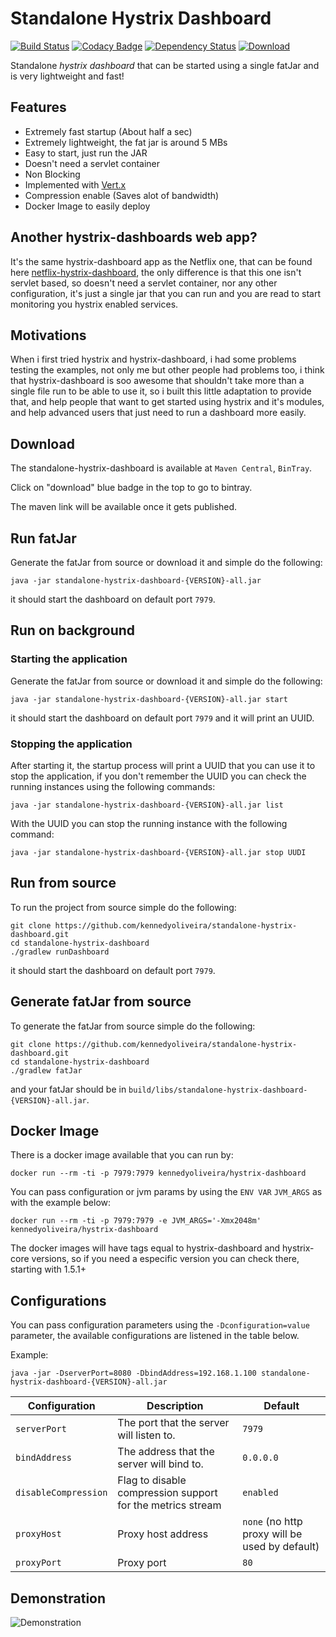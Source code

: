 # Standalone Hystrix Dashboard

[![Build Status](https://travis-ci.org/kennedyoliveira/standalone-hystrix-dashboard.svg?branch=master)](https://travis-ci.org/kennedyoliveira/standalone-hystrix-dashboard)
[![Codacy Badge](https://api.codacy.com/project/badge/grade/ee8e2b298bf24109b642cde4a4df8635)](https://www.codacy.com/app/kennedy-oliveira/standalone-hystrix-dashboard)
[![Dependency Status](https://www.versioneye.com/user/projects/56fcad23905db1003b29956c/badge.svg?style=flat)](https://www.versioneye.com/user/projects/56fcad23905db1003b29956c)
[![Download](https://api.bintray.com/packages/kennedyoliveira/maven/standalone-hystrix-dashboard/images/download.svg) ](https://bintray.com/kennedyoliveira/maven/standalone-hystrix-dashboard/_latestVersion)

Standalone *hystrix dashboard* that can be started using a single fatJar and is very lightweight and fast!

## Features
 - Extremely fast startup (About half a sec)
 - Extremely lightweight, the fat jar is around 5 MBs
 - Easy to start, just run the JAR
 - Doesn't need a servlet container
 - Non Blocking
 - Implemented with [Vert.x](http://vertx.io/)
 - Compression enable (Saves alot of bandwidth)
 - Docker Image to easily deploy

 
## Another hystrix-dashboards web app?
It's the same hystrix-dashboard app as the Netflix one, 
that can be found here [netflix-hystrix-dashboard](https://github.com/Netflix/Hystrix/tree/master/hystrix-dashboard), 
the only difference is that this one isn't servlet based, 
so doesn't need a servlet container, nor any other configuration, 
it's just a single jar that you can run and you are read to start monitoring you hystrix enabled services. 


## Motivations
When i first tried hystrix and hystrix-dashboard, i had some problems testing the examples, not only me but other people had problems too, i think that hystrix-dashboard is soo awesome that shouldn't take more than a single file run to be able to use it, so i built this little adaptation to provide that, and help people that want to get started using hystrix and it's modules, and help advanced users that just need to run a dashboard more easily.
 
 
## Download
The standalone-hystrix-dashboard is available at `Maven Central`, `BinTray`. 

Click on "download" blue badge in the top to go to bintray.

The maven link will be available once it gets published.


## Run fatJar
Generate the fatJar from source or download it and simple do the following:
```
java -jar standalone-hystrix-dashboard-{VERSION}-all.jar
```
it should start the dashboard on default port `7979`.

## Run on background
### Starting the application
Generate the fatJar from source or download it and simple do the following:
```
java -jar standalone-hystrix-dashboard-{VERSION}-all.jar start
```
it should start the dashboard on default port `7979` and it will print an UUID.

### Stopping the application
After starting it, the startup process will print a UUID that you can use it to stop the application,
if you don't remember the UUID you can check the running instances using the following commands:
```
java -jar standalone-hystrix-dashboard-{VERSION}-all.jar list
```

With the UUID you can stop the running instance with the following command:
```
java -jar standalone-hystrix-dashboard-{VERSION}-all.jar stop UUDI
```

## Run from source
To run the project from source simple do the following:
```
git clone https://github.com/kennedyoliveira/standalone-hystrix-dashboard.git
cd standalone-hystrix-dashboard
./gradlew runDashboard
```

it should start the dashboard on default port `7979`.

## Generate fatJar from source
To generate the fatJar from source simple do the following:
```
git clone https://github.com/kennedyoliveira/standalone-hystrix-dashboard.git
cd standalone-hystrix-dashboard
./gradlew fatJar
```
and your fatJar should be in `build/libs/standalone-hystrix-dashboard-{VERSION}-all.jar`.


## Docker Image
There is a docker image available that you can run by:
```
docker run --rm -ti -p 7979:7979 kennedyoliveira/hystrix-dashboard
```

You can pass configuration or jvm params by using the `ENV VAR` `JVM_ARGS` as with the example below:
```
docker run --rm -ti -p 7979:7979 -e JVM_ARGS='-Xmx2048m' kennedyoliveira/hystrix-dashboard
```

The docker images will have tags equal to hystrix-dashboard and hystrix-core versions, so if you need a especific version you can check there, starting with 1.5.1+


## Configurations

You can pass configuration parameters using the `-Dconfiguration=value` parameter, the available configurations are listened in the table below.

Example:

```
java -jar -DserverPort=8080 -DbindAddress=192.168.1.100 standalone-hystrix-dashboard-{VERSION}-all.jar
```

| Configuration | Description | Default |
|---------------|-------------|---------|
| `serverPort` | The port that the server will listen to. | `7979` |
| `bindAddress` | The address that the server will bind to. | `0.0.0.0` |
| `disableCompression` | Flag to disable compression support for the metrics stream | `enabled` |
| `proxyHost` | Proxy host address | `none` (no http proxy will be used by default) |
| `proxyPort` | Proxy port | `80` |

## Demonstration
![Demonstration](https://dl.dropboxusercontent.com/u/17155314/standalone-hystrix-dashboard-example.gif)
